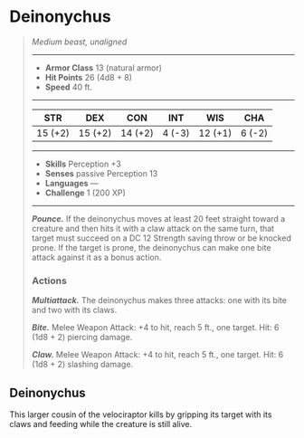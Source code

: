 # Deinonychus
>*Medium beast, unaligned*
>___
>- **Armor Class** 13 (natural armor)
>- **Hit Points** 26 (4d8 + 8)
>- **Speed** 40 ft.
>___
>|STR|DEX|CON|INT|WIS|CHA|
>|:---:|:---:|:---:|:---:|:---:|:---:|
>|15 (+2)|15 (+2)|14 (+2)|4 (-3)|12 (+1)|6 (-2)|
>___
>- **Skills** Perception +3
>- **Senses** passive Perception 13
>- **Languages** —
>- **Challenge** 1 (200 XP)
>___
>***Pounce.*** If the deinonychus moves at least 20 feet straight toward a creature and then hits it with a claw attack on the same turn, that target must succeed on a DC 12 Strength saving throw or be knocked prone. If the target is prone, the deinonychus can make one bite attack against it as a bonus action.  
>
>### Actions
>***Multiattack.*** The deinonychus makes three attacks: one with its bite and two with its claws.  
>
>***Bite.*** Melee Weapon Attack: +4 to hit, reach 5 ft., one target. Hit: 6 (1d8 + 2) piercing damage.  
>
>***Claw.*** Melee Weapon Attack: +4 to hit, reach 5 ft., one target. Hit: 6 (1d8 + 2) slashing damage.
## Deinonychus
This larger cousin of the velociraptor kills by gripping its target with its claws and feeding while the creature is still alive.